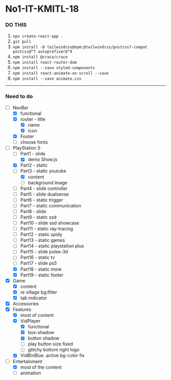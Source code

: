 # No1-IT-KMITL-18

### DO THIS

1. `npx create-react-app .` 
2. `git pull`
3. `npm install -D tailwindcss@npm:@tailwindcss/postcss7-compat postcss@^7 autoprefixer@^9`
4. `npm install @craco/craco`
5. `npm install react-router-dom`
6. `npm install --save styled-components`
7. `npm install react-animate-on-scroll --save`
8. `npm install --save animate.css`

---
### Need to do
- [ ] NavBar
    - [x] functional
    - [x] router - title
        - [x] name
        - [x] icon
    - [x] Footer
    - [ ] choose fonts
- [ ] PlayStation 5
    - [ ] Part1 - slide
        - [x] demo Show.js
    - [x] Part2 - static
    - [ ] Part3 - static youtube
        - [x] content
        - [ ] background image
    - [ ] Part4 - slide controller
    - [ ] Part5 - slide dualsense
    - [ ] Part6 - static trigger
    - [ ] Part7 - static communication
    - [ ] Part8 - slide
    - [ ] Part9 - static ssd
    - [ ] Part10 - slide ssd showcase
    - [ ] Part11 - static ray-tracing
    - [ ] Part12 - static spidy
    - [ ] Part13 - static games
    - [ ] Part14 - static playstation plus
    - [ ] Part15 - slide pulse-3d
    - [ ] Part16 - static tv
    - [ ] Part17 - slide ps5
    - [x] Part18 - static more
    - [x] Part19 - static footer
- [x] Game
    - [x] content
    - [x] re village bg:filter
    - [x] tab indicator
- [x] Accessories
- [x] Features
    - [x] most of content
    - [x] VidPlayer
        - [x] functional
        - [x] box-shadow
        - [x] button shadow
        - [ ] play button size fixed
        - [ ] glitchy bottom right logo
    - [x] VidBtnBlue .active bg-color fix
- [ ] Entertainment
    - [x] most of the content
    - [ ] animation
